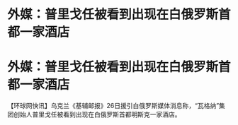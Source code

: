 # 外媒：普里戈任被看到出现在白俄罗斯首都一家酒店

# 外媒：普里戈任被看到出现在白俄罗斯首都一家酒店

【环球网快讯】乌克兰《基辅邮报》26日援引白俄罗斯媒体消息称，“瓦格纳”集团创始人普里戈任被看到出现在白俄罗斯首都明斯克一家酒店。

